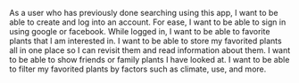 As a user who has previously done searching using this app, I want to be able to create and log into an account. For ease, I want to be able to sign in using google or facebook. While logged in, I want to be able to favorite plants that I am interested in. I want to be able to store my favorited plants all in one place so I can revisit them and read information about them. I want to be able to show friends or family plants I have looked at. I want to be able to filter my favorited plants by factors such as climate, use, and more.
